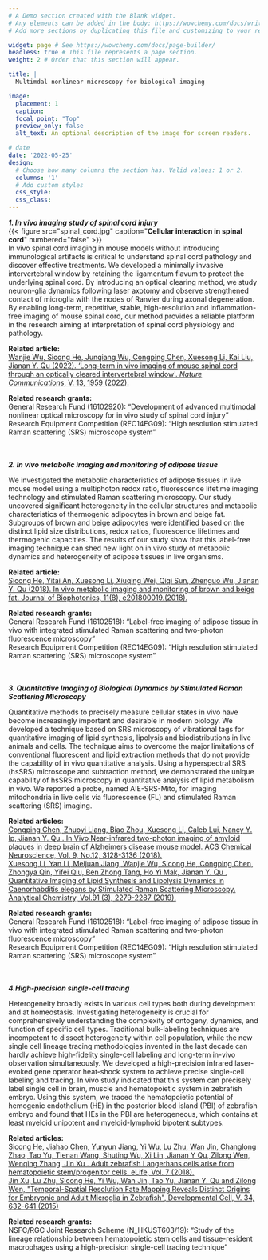 ```yaml
---
# A Demo section created with the Blank widget.
# Any elements can be added in the body: https://wowchemy.com/docs/writing-markdown-latex/
# Add more sections by duplicating this file and customizing to your requirements.

widget: page # See https://wowchemy.com/docs/page-builder/
headless: true # This file represents a page section.
weight: 2 # Order that this section will appear.

title: |
  Multimdal nonlinear microscopy for biological imaging

image:
  placement: 1
  caption: 
  focal_point: "Top"
  preview_only: false
  alt_text: An optional description of the image for screen readers.

# date
date: '2022-05-25'
design:
  # Choose how many columns the section has. Valid values: 1 or 2.
  columns: '1'
  # Add custom styles
  css_style:
  css_class:
---
```

<!--more-->


***1. In vivo imaging study of spinal cord injury***
<br />
{{< figure src="spinal_cord.jpg" caption="**Cellular interaction in spinal cord**" numbered="false" >}}
<br/>
In vivo spinal cord imaging in mouse models without introducing immunological artifacts is critical to understand spinal cord pathology and discover effective treatments. 
We developed a minimally invasive intervertebral window by retaining the ligamentum flavum to protect the underlying spinal cord. By introducing an optical clearing method, 
we study neuron-glia dynamics following laser axotomy and observe strengthened contact of microglia with the nodes of Ranvier during axonal degeneration.
By enabling long-term, repetitive, stable, high-resolution and inflammation-free imaging of mouse spinal cord, our method provides a reliable platform in the research aiming 
at interpretation of spinal cord physiology and pathology.
<br />

**Related article:**
<br />
 <a href="https://doi.org/10.1038/s41467-022-29496-x">Wanjie Wu, Sicong He, Junqiang Wu, Congping Chen, Xuesong Li, Kai Liu, Jianan Y. Qu (2022).
 ‘Long-term in vivo imaging of mouse spinal cord through an optically cleared intervertebral window'. *Nature Communications*, V. 13, 1959 (2022).</a>
<br />

**Related research grants:**
<br />
General Research Fund (16102920): “Development of advanced multimodal nonlinear optical microscopy for in vivo study of spinal cord injury”
<br />
Research Equipment Competition (REC14EG09): “High resolution stimulated Raman scattering (SRS) microscope system”
<br />
<br />
<br />


***2. In vivo metabolic imaging and monitoring of adipose tissue***
<br />

We investigated the metabolic characteristics of adipose tissues in live mouse model using a multiphoton redox ratio,
fluorescence lifetime imaging technology and stimulated Raman scattering microscopy. Our study uncovered significant 
heterogeneity in the cellular structures and metabolic characteristics of thermogenic adipocytes in brown and beige fat.
Subgroups of brown and beige adipocytes were identified based on the distinct lipid size distributions, redox ratios, 
fluorescence lifetimes and thermogenic capacities. The results of our study show that this label-free imaging technique 
can shed new light on in vivo study of metabolic dynamics and heterogeneity of adipose tissues in live organisms.
<br />

**Related article:**
<br />
  <a href="https://doi.org/10.1002/jbio.201800019">Sicong He, Yitai An, Xuesong Li, Xiuqing Wei, Qiqi Sun, Zhenguo Wu, Jianan Y. Qu (2018).
 In vivo metabolic imaging and monitoring of brown and beige fat. Journal of Biophotonics, 11(8), e201800019.(2018).</a>
<br />

**Related research grants:**
<br />
General Research Fund (16102518): “Label-free imaging of adipose tissue in vivo with integrated stimulated Raman scattering and two-photon fluorescence microscopy”
<br />
Research Equipment Competition (REC14EG09): “High resolution stimulated Raman scattering (SRS) microscope system”
<br />
<br />
<br />

***3. Quantitative Imaging of Biological Dynamics by Stimulated Raman Scattering Microscopy***
<br />

Quantitative methods to precisely measure cellular states in vivo have become increasingly important and desirable in modern biology.
We developed a technique based on SRS microscopy of vibrational tags for quantitative imaging of lipid synthesis, lipolysis and
biodistributions in live animals and cells. The technique aims to overcome the major limitations of conventional fluorescent 
and lipid extraction methods that do not provide the capability of in vivo quantitative analysis. Using a hyperspectral SRS (hsSRS)
microscope and subtraction method, we demonstrated the unique capability of hsSRS microscopy in quantitative analysis of lipid metabolism 
in vivo. We reported a probe, named AIE-SRS-Mito, for imaging mitochondria in live cells via fluorescence (FL) and stimulated Raman scattering (SRS) imaging.
<br />

**Related articles:**
<br />
<a href="https://doi.org/10.1021/acschemneuro.8b00306">Congping Chen, Zhuoyi Liang, Biao Zhou, Xuesong Li, Caleb Lui, Nancy Y. Ip, Jianan Y. Qu .
In Vivo Near-infrared two-photon imaging of amyloid plaques in deep brain of Alzheimers disease mouse model. ACS Chemical Neuroscience, Vol. 9, No.12, 3128-3136 (2018).</a>
<br />
<a href="https://doi.org/10.1021/acs.analchem.8b04875">Xuesong Li, Yan Li, Meijuan Jiang, Wanjie Wu, Sicong He, Congping Chen, Zhongya Qin, Yifei Qiu, Ben Zhong Tang, Ho Yi Mak, Jianan Y. Qu .
Quantitative Imaging of Lipid Synthesis and Lipolysis Dynamics in Caenorhabditis elegans by Stimulated Raman Scattering Microscopy. Analytical Chemistry, Vol.91 (3), 2279-2287 (2019).</a>
<br />

**Related research grants:**
<br />
General Research Fund (16102518): “Label-free imaging of adipose tissue in vivo with integrated stimulated Raman scattering and two-photon fluorescence microscopy”
<br />
Research Equipment Competition (REC14EG09): “High resolution stimulated Raman scattering (SRS) microscope system”
<br />
<br />
<br />

***4.High-precision single-cell tracing***
<br />

Heterogeneity broadly exists in various cell types both during development and at homeostasis.
Investigating heterogeneity is crucial for comprehensively understanding the complexity of ontogeny,
dynamics, and function of specific cell types. Traditional bulk-labeling techniques are incompetent
to dissect heterogeneity within cell population, while the new single cell lineage tracing methodologies
invented in the last decade can hardly achieve high-fidelity single-cell labeling and long-term in-vivo
observation simultaneously. We developed a high-precision infrared laser-evoked gene operator heat-shock
system to achieve precise single-cell labeling and tracing. In vivo study indicated that this system can
precisely label single cell in brain, muscle and hematopoietic system in zebrafish embryo. Using this system,
we traced the hematopoietic potential of hemogenic endothelium (HE) in the posterior blood island (PBI) of
zebrafish embryo and found that HEs in the PBI are heterogeneous, which contains at least myeloid unipotent
and myeloid-lymphoid bipotent subtypes.
<br />

**Related articles:**
<br />
<a href="https://doi.org/10.7554/eLife.36131">Sicong He, Jiahao Chen, Yunyun Jiang, Yi Wu, Lu Zhu, Wan Jin, Changlong Zhao, Tao Yu, Tienan Wang, Shuting Wu, Xi Lin, Jianan Y Qu, Zilong Wen, Wenqing Zhang, Jin Xu .
Adult zebrafish Langerhans cells arise from hematopoietic stem/progenitor cells. eLife, Vol. 7 (2018).</a>
<br />
<a href="https://doi.org/10.1016/j.devcel.2015.08.018">Jin Xu, Lu Zhu, Sicong He, Yi Wu, Wan Jin, Tao Yu, Jianan Y. Qu and Zilong Wen,
"Temporal-Spatial Resolution Fate Mapping Reveals Distinct Origins for Embryonic and Adult Microglia in Zebrafish", Developmental Cell, V. 34, 632-641 (2015)</a>
<br />

**Related research grants:**
<br />
NSFC/RGC Joint Research Scheme (N_HKUST603/19): “Study of the lineage relationship between hematopoietic stem cells and tissue-resident macrophages using a high-precision single-cell tracing technique”

